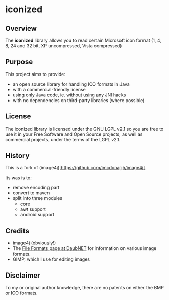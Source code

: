 # iconized

## Overview

The **iconized** library allows you to read certain Microsoft icon format (1, 4, 8, 24 and 32 bit, XP uncompressed, Vista compressed)

## Purpose

This project aims to provide:

* an open source library for handling ICO formats in Java
* with a commercial-friendly license
* using only Java code, ie. without using any JNI hacks
* with no dependencies on third-party libraries (where possible)

## License

The iconized library is licensed under the GNU LGPL v2.1 so you are free to use it in your Free Software and Open Source projects, as well as commercial projects, under the terms of the LGPL v2.1.

## History

This is a fork of (image4j)[https://github.com/imcdonagh/image4j].

Its was is to:
* remove encoding part
* convert to maven
* split into three modules
   * core
   * awt support
   * android support

## Credits

* image4j (obviously!)
* The [File Formats page at DaubNET](https://www.daubnet.com/en/file-formats) for information on various image formats.
* GIMP, which I use for editing images

## Disclaimer

To my or original author knowledge, there are no patents on either the BMP or ICO formats.
